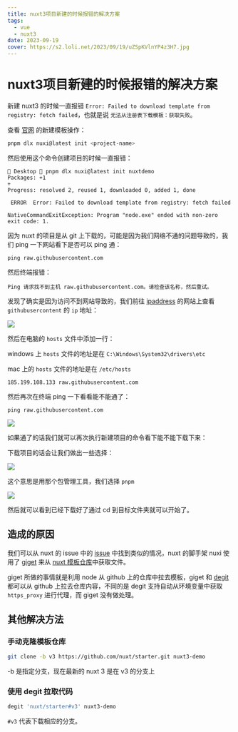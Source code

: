 ```yaml
---
title: nuxt3项目新建的时候报错的解决方案
tags:
  - vue
  - nuxt3
date: 2023-09-19
cover: https://s2.loli.net/2023/09/19/uZSpKVlnYP4z3H7.jpg
---
```


# nuxt3项目新建的时候报错的解决方案

新建 nuxt3 的时候一直报错 `Error: Failed to download template from registry: fetch failed`，也就是说 `无法从注册表下载模板：获取失败`。

查看 [官网](https://nuxt.com/docs/getting-started/installation) 的新建模板操作：

```bash
pnpm dlx nuxi@latest init <project-name>
```

然后使用这个命令创建项目的时候一直报错：

```text
 Desktop  pnpm dlx nuxi@latest init nuxtdemo
Packages: +1
+
Progress: resolved 2, reused 1, downloaded 0, added 1, done

 ERROR  Error: Failed to download template from registry: fetch failed

NativeCommandExitException: Program "node.exe" ended with non-zero exit code: 1.
```

因为 nuxt 的项目是从 git 上下载的，可能是因为我们网络不通的问题导致的，我们 ping 一下网站看下是否可以 ping 通：

```shell
ping raw.githubusercontent.com
```

然后终端报错：

```shell
Ping 请求找不到主机 raw.githubusercontent.com。请检查该名称，然后重试。
```

发现了确实是因为访问不到网站导致的，我们前往 [ipaddress](https://sites.ipaddress.com/raw.githubusercontent.com/) 的网站上查看 `githubusercontent` 的 `ip` 地址：

![](https://s2.loli.net/2023/09/19/ZpKaRs8i2Nl1gf4.png)

然后在电脑的 `hosts` 文件中添加一行：

windows 上 `hosts` 文件的地址是在 `C:\Windows\System32\drivers\etc`

mac 上的 `hosts` 文件的地址是在 `/etc/hosts`

```shell
185.199.108.133 raw.githubusercontent.com
```

然后再次在终端 ping 一下看看能不能通了：

```
ping raw.githubusercontent.com
```

![](https://s2.loli.net/2023/09/19/S12Ymb9yJZnpf8i.png)

如果通了的话我们就可以再次执行新建项目的命令看下能不能下载下来：

下载项目的话会让我们做出一些选择：

![](https://s2.loli.net/2023/09/19/NYbq1JXmIld8rPU.png)

这个意思是用那个包管理工具，我们选择 `pnpm`

![](https://s2.loli.net/2023/09/19/65kXvhHmJCyzsAg.png)

然后就可以看到已经下载好了通过 cd 到目标文件夹就可以开始了。

## 造成的原因

我们可以从 nuxt 的 issue 中的 [issue](https://github.com/nuxt/cli/issues/159) 中找到类似的情况，nuxt 的脚手架 nuxi 使用了 [giget](https://github.com/unjs/giget) 来从 [nuxt 模板仓库](https://github.com/nuxt/starter)中获取文件。

giget 所做的事情就是利用 node 从 github 上的仓库中拉去模板，giget 和 [degit](https://github.com/Rich-Harris/degit) 都可以从 github 上拉去仓库内容，不同的是 degit 支持自动从环境变量中获取 `https_proxy` 进行代理，而 giget 没有做处理。

## 其他解决方法

### 手动克隆模板仓库

```bash
git clone -b v3 https://github.com/nuxt/starter.git nuxt3-demo
```

-b 是指定分支，现在最新的 nuxt 3 是在 v3 的分支上

### 使用 degit 拉取代码

```bash
degit 'nuxt/starter#v3' nuxt3-demo
```

`#v3` 代表下载相应的分支。
